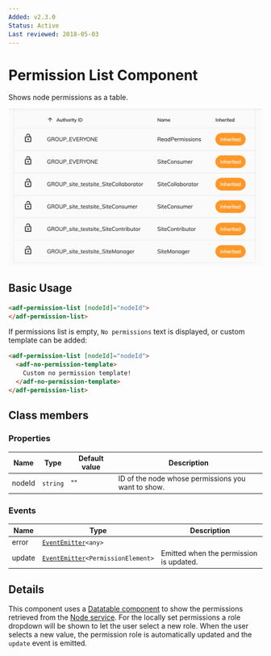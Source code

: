 ```yaml
---
Added: v2.3.0
Status: Active
Last reviewed: 2018-05-03
---
```


# Permission List Component

Shows node permissions as a table.

![Permission List](../docassets/images/adf-permission-list.png)

## Basic Usage

```html
<adf-permission-list [nodeId]="nodeId">
</adf-permission-list>
```

If permissions list is empty, `No permissions` text is displayed, 
or custom template can be added: 

```html
<adf-permission-list [nodeId]="nodeId">
  <adf-no-permission-template>
    Custom no permission template!
  </adf-no-permission-template>
</adf-permission-list>
```

## Class members

### Properties

| Name | Type | Default value | Description |
| -- | -- | -- | -- |
| nodeId | `string` | "" | ID of the node whose permissions you want to show. |

### Events

| Name | Type | Description |
| -- | -- | -- |
| error | [`EventEmitter`](https://angular.io/api/core/EventEmitter)`<any>` |  |
| update | [`EventEmitter`](https://angular.io/api/core/EventEmitter)`<PermissionElement>` | Emitted when the permission is updated. |

## Details

This component uses a [Datatable component](../core/datatable.component.md) to show the
permissions retrieved from the [Node service](../core/node.service.md).
For the locally set permissions a role dropdown will be shown to let the user select a new role.
When the user selects a new value, the permission role is automatically updated and the `update` event is emitted.

